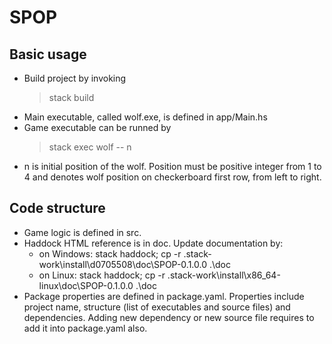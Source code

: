 # SPOP

## Basic usage
 - Build project by invoking
   > stack build
 - Main executable, called wolf.exe, is defined in app/Main.hs
 - Game executable can be runned by
   > stack exec wolf -- n
 - n is initial position of the wolf. Position must be positive integer from 1 to 4 and denotes wolf position on checkerboard first row, from left to right.
 
 ## Code structure
  - Game logic is defined in src.
  - Haddock HTML reference is in doc. Update documentation by:
    - on Windows: stack haddock; cp -r .stack-work\install\d0705508\doc\SPOP-0.1.0.0 .\doc
    - on Linux:   stack haddock; cp -r .stack-work\install\x86_64-linux\doc\SPOP-0.1.0.0 .\doc
  - Package properties are defined in package.yaml. Properties include project name, structure (list of executables and source files) and dependencies. Adding new dependency or new source file requires to add it into package.yaml also. 

